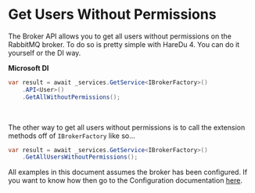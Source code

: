 # Get Users Without Permissions

The Broker API allows you to get all users without permissions on the RabbitMQ broker. To do so is pretty simple with HareDu 4. You can do it yourself or the DI way.

**Microsoft DI**

```c#
var result = await _services.GetService<IBrokerFactory>()
    .API<User>()
    .GetAllWithoutPermissions();
```
<br>

The other way to get all users without permissions is to call the extension methods off of ```IBrokerFactory``` like so...

```c#
var result = await _services.GetService<IBrokerFactory>()
    .GetAllUsersWithoutPermissions();
```

All examples in this document assumes the broker has been configured. If you want to know how then go to the Configuration documentation [here](https://github.com/ahives/HareDu3/blob/master/docs/configuration.md).

